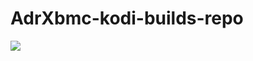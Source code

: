 AdrXbmc-kodi-builds-repo
=========================

<img src=http://i18.servimg.com/u/f18/11/90/46/38/splash12.png>
